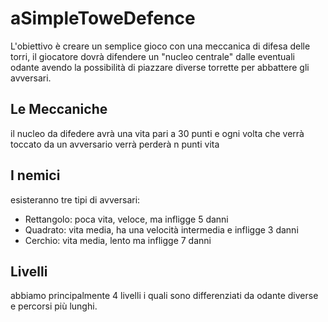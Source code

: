 # aSimpleToweDefence
L'obiettivo è creare un semplice gioco con una meccanica di difesa delle torri, il giocatore dovrà difendere un "nucleo centrale" dalle eventuali odante avendo la possibilità di piazzare diverse torrette per abbattere gli avversari.
## Le Meccaniche
il nucleo da difedere avrà una vita pari a 30 punti e ogni volta che verrà toccato da un avversario verrà perderà n punti vita
## I nemici
esisteranno tre tipi di avversari:
- Rettangolo: poca vita, veloce, ma infligge 5 danni
- Quadrato: vita media, ha una velocità intermedia e infligge 3 danni
- Cerchio: vita media, lento ma infligge 7 danni
## Livelli
abbiamo principalmente 4 livelli i quali sono differenziati da odante diverse e percorsi più lunghi.
